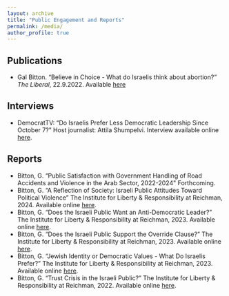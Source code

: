 ```yaml
---
layout: archive
title: "Public Engagement and Reports"
permalink: /media/
author_profile: true
---
```


Publications
---
* Gal Bitton. “Believe in Choice - What do Israelis think about abortion?” *The Liberal*, 22.9.2022. Available [here](https://theliberal.co.il/×%C2%9E×%C2%90×%C2%9E×%C2%99×%C2%A0×%C2%99×%C2%9D-×%C2%91×%C2%91×%C2%97×%C2%99×¨×%C2%94-×%C2%92×%C2%9C-×%C2%91×%C2%99×%C2%98×%C2%95×%C2%9F-×%C2%94×%C2%9E×%C2%9B×%C2%95×%C2%9F-×%C2%9C×%C2%97×%C2%99×¨×%C2%95×ª/)

Interviews
---
* DemocratTV: “Do Israelis Prefer Less Democratic Leadership Since October 7?” Host journalist: Attila Shumpelvi. Interview available online [here](https://www.youtube.com/watch?v=JJ5-jN0gKQI).

Reports
---
* Bitton, G. “Public Satisfaction with Government Handling of Road Accidents and Violence in the Arab Sector, 2022-2024" Forthcoming.
* Bitton, G. “A Reflection of Society: Israeli Public Attitudes Toward Political Violence” The Institute for
Liberty & Responsibility at Reichman, 2024. Available online [here](https://www.runi.ac.il/media/j2ybvbug/gal-bitton-political-violence-13-2024.pdf).
* Bitton, G. “Does the Israeli Public Want an Anti-Democratic Leader?” The Institute for Liberty &
Responsibility at Reichman, 2023. Available online [here](https://www.runi.ac.il/media/vzufs4u3/gal-bitton-strong-leader-4-2024.pdf).
* Bitton, G. “Does the Israeli Public Support the Override Clause?” The Institute for Liberty &
Responsibility at Reichman, 2023. Available online [here](https://www.runi.ac.il/media/mxklwsyh/override-clause-gal-bitton-230704.pdf).
* Bitton, G. “Jewish Identity or Democratic Values - What Do Israelis Prefer?” The Institute for Liberty &
Responsibility at Reichman, 2023. Available online [here](https://www.runi.ac.il/media/yi0fsna0/jewish-democratic-bitton-11-2023.pdf).
* Bitton, G. “Trust Crisis in the Israeli Public?” The Institute for Liberty &
Responsibility at Reichman, 2022. Available online [here](https://www.runi.ac.il/media/5pkjz1ii/crisis-trust-israeli-public.pdf).
